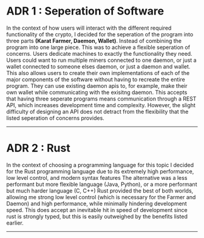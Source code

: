 # ADR 1 : Seperation of Software

In the context of how users will interact with the different required functionality of the crypto,
I decided for the seperation of the program into three parts **(Karat Farmer, Daemon, Wallet)**.
Instead of combining the program into one large piece.
This was to achieve a flexible seperation of concerns. Users dedicate machines to exactly the functionality they need.
Users could want to run multiple miners connected to one daemon, or just a wallet connected to someone elses daemon, or just a daemon and wallet.
This also allows users to create their own implementations of each of the major components of the software without having to recreate the entire program. They can use existing daemon apis to, for example, make their own wallet while communicating with the exisitng daemon.
This accepts that having three seperate programs means communication through a REST API, which increases development time and complexity. However, the slight difficulty of designing an API does not detract from the flexibility that the listed seperation of concerns provides.

---

# ADR 2 : Rust

In the context of choosing a programming language for this topic
I decided for the Rust programming language due to its extremely high performance, low level control, and modern syntax features
The alternative was a less performant but more flexible language (Java, Python), or a more performant but much harder language (C, C++)
Rust provided the best of both worlds, allowing me strong low level control (which is necessary for the Farmer and Daemon) and high performance, while minimally hindering development speed.
This does accept an inevitable hit in speed of development since rust is strongly typed, but this is easily outweighed by the benefits listed earlier.

---
